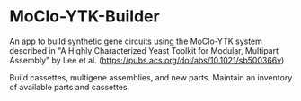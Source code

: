 # MoClo-YTK-Builder
An app to build synthetic gene circuits using the MoClo-YTK system described in "A Highly Characterized Yeast Toolkit for Modular, Multipart Assembly" by Lee et al. (https://pubs.acs.org/doi/abs/10.1021/sb500366v)

Build cassettes, multigene assemblies, and new parts. Maintain an inventory of available parts and cassettes.